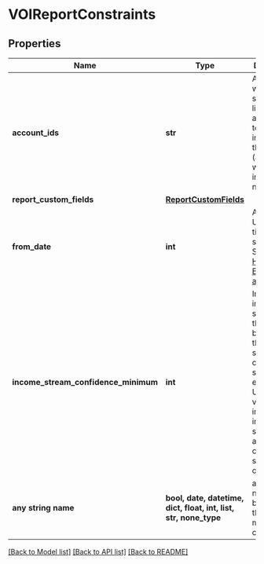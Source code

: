 # VOIReportConstraints


## Properties
Name | Type | Description | Notes
------------ | ------------- | ------------- | -------------
**account_ids** | **str** | A whitespace-separated list of account IDs to be included in the report (all accounts will be included if not set) | [optional] 
**report_custom_fields** | [**ReportCustomFields**](ReportCustomFields.md) |  | [optional] 
**from_date** | **int** | A date in Unix epoch time (in seconds). See: [Handling Epoch Dates and Times](https://developer.mastercard.com/open-banking-us/documentation/codes-and-formats/). | [optional] 
**income_stream_confidence_minimum** | **int** | Include income streams in the report, based on the income stream&#39;s confidence score. For example, Use the value 50 to include only income streams with a confidence score of 50 or higher. | [optional] 
**any string name** | **bool, date, datetime, dict, float, int, list, str, none_type** | any string name can be used but the value must be the correct type | [optional]

[[Back to Model list]](../README.md#documentation-for-models) [[Back to API list]](../README.md#documentation-for-api-endpoints) [[Back to README]](../README.md)


